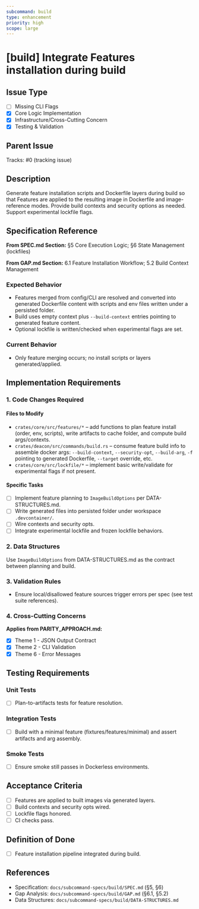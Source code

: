 ```yaml
---
subcommand: build
type: enhancement
priority: high
scope: large
---
```


# [build] Integrate Features installation during build

## Issue Type
- [ ] Missing CLI Flags
- [x] Core Logic Implementation
- [x] Infrastructure/Cross-Cutting Concern
- [x] Testing & Validation

## Parent Issue
Tracks: #0 (tracking issue)

## Description
Generate feature installation scripts and Dockerfile layers during build so that Features are applied to the resulting image in Dockerfile and image-reference modes. Provide build contexts and security options as needed. Support experimental lockfile flags.

## Specification Reference

**From SPEC.md Section:** §5 Core Execution Logic; §6 State Management (lockfiles)

**From GAP.md Section:** 6.1 Feature Installation Workflow; 5.2 Build Context Management

### Expected Behavior
- Features merged from config/CLI are resolved and converted into generated Dockerfile content with scripts and env files written under a persisted folder.
- Build uses empty context plus `--build-context` entries pointing to generated feature content.
- Optional lockfile is written/checked when experimental flags are set.

### Current Behavior
- Only feature merging occurs; no install scripts or layers generated/applied.

## Implementation Requirements

### 1. Code Changes Required

#### Files to Modify
- `crates/core/src/features/*` – add functions to plan feature install (order, env, scripts), write artifacts to cache folder, and compute build args/contexts.
- `crates/deacon/src/commands/build.rs` – consume feature build info to assemble docker args: `--build-context`, `--security-opt`, `--build-arg`, `-f` pointing to generated Dockerfile, `--target` override, etc.
- `crates/core/src/lockfile/*` – implement basic write/validate for experimental flags if not present.

#### Specific Tasks
- [ ] Implement feature planning to `ImageBuildOptions` per DATA-STRUCTURES.md.
- [ ] Write generated files into persisted folder under workspace `.devcontainer/`.
- [ ] Wire contexts and security opts.
- [ ] Integrate experimental lockfile and frozen lockfile behaviors.

### 2. Data Structures
Use `ImageBuildOptions` from DATA-STRUCTURES.md as the contract between planning and build.

### 3. Validation Rules
- Ensure local/disallowed feature sources trigger errors per spec (see test suite references).

### 4. Cross-Cutting Concerns

**Applies from PARITY_APPROACH.md:**
- [x] Theme 1 - JSON Output Contract
- [x] Theme 2 - CLI Validation
- [x] Theme 6 - Error Messages

## Testing Requirements

### Unit Tests
- [ ] Plan-to-artifacts tests for feature resolution.

### Integration Tests
- [ ] Build with a minimal feature (fixtures/features/minimal) and assert artifacts and arg assembly.

### Smoke Tests
- [ ] Ensure smoke still passes in Dockerless environments.

## Acceptance Criteria
- [ ] Features are applied to built images via generated layers.
- [ ] Build contexts and security opts wired.
- [ ] Lockfile flags honored.
- [ ] CI checks pass.

## Definition of Done
- [ ] Feature installation pipeline integrated during build.

## References
- Specification: `docs/subcommand-specs/build/SPEC.md` (§5, §6)
- Gap Analysis: `docs/subcommand-specs/build/GAP.md` (§6.1, §5.2)
- Data Structures: `docs/subcommand-specs/build/DATA-STRUCTURES.md`
